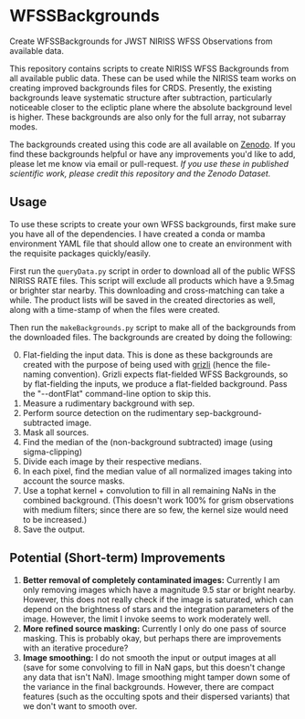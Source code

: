 # WFSSBackgrounds
Create WFSSBackgrounds for JWST NIRISS WFSS Observations from available data. 

This repository contains scripts to create NIRISS WFSS Backgrounds from all available public data. These can be used while the NIRISS team works on creating improved backgrounds files for CRDS. Presently, the existing backgrounds leave systematic structure after subtraction, particularly noticeable closer to the ecliptic plane where the absolute background level is higher. These backgrounds are also only for the full array, not subarray modes. 

The backgrounds created using this code are all available on [Zenodo](https://zenodo.org/records/10684699). If you find these backgrounds helpful or have any improvements you'd like to add, please let me know via email or pull-request. *If you use these in published scientific work, please credit this repository and the Zenodo Dataset.* 

## Usage

To use these scripts to create your own WFSS backgrounds, first make sure you have all of the dependencies. I have created a conda or mamba environment YAML file that should allow one to create an environment with the requisite packages quickly/easily.

First run the ```queryData.py``` script in order to download all of the public WFSS NIRISS RATE files. This script will exclude all products which have a 9.5mag or brighter star nearby. This downloading and cross-matching can take a while. The product lists will be saved in the created directories as well, along with a time-stamp of when the files were created. 

Then run the ```makeBackgrounds.py``` script to make all of the backgrounds from the downloaded files. The backgrounds are created by doing the following:

0. Flat-fielding the input data. This is done as these backgrounds are created with the purpose of being used with [grizli](https://github.com/gbrammer/grizli/) (hence the file-naming convention). Grizli expects flat-fielded WFSS Backgrounds, so by flat-fielding the inputs, we produce a flat-fielded background. Pass the "--dontFlat" command-line option to skip this. 
1. Measure a rudimentary background with sep. 
2. Perform source detection on the rudimentary sep-background-subtracted image. 
3. Mask all sources. 
4. Find the median of the (non-background subtracted) image (using sigma-clipping)
5. Divide each image by their respective medians. 
6. In each pixel, find the median value of all normalized images taking into account the source masks. 
7. Use a tophat kernel + convolution to fill in all remaining NaNs in the combined background. (This doesn't work 100% for grism observations with medium filters; since there are so few, the kernel size would need to be increased.)
8. Save the output. 

## Potential (Short-term) Improvements
1. **Better removal of completely contaminated images:** Currently I am only removing images which have a magnitude 9.5 star or bright nearby. However, this does not really check if the image is saturated, which can depend on the brightness of stars and the integration parameters of the image. However, the limit I invoke seems to work moderately well. 
2. **More refined source masking:** Currently I only do one pass of source masking. This is probably okay, but perhaps there are improvements with an iterative procedure? 
2. **Image smoothing:** I do not smooth the input or output images at all (save for some convolving to fill in NaN gaps, but this doesn't change any data that isn't NaN). Image smoothing might tamper down some of the variance in the final backgrounds. However, there are compact features (such as the occulting spots and their dispersed variants) that we don't want to smooth over.

